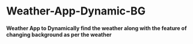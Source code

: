 # Weather-App-Dynamic-BG
#### Weather App to Dynamically find the weather along with the feature of changing background as per the weather
